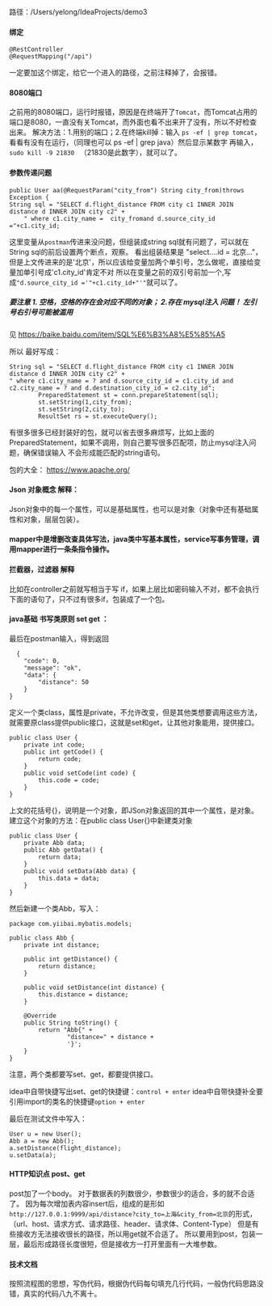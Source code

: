 路径：/Users/yelong/IdeaProjects/demo3
#### 绑定

    @RestController
    @RequestMapping("/api")

一定要加这个绑定，给它一个进入的路径，之前注释掉了，会报错。
#### 8080端口
之前用的8080端口，运行时报错，原因是在终端开了```Tomcat```，而Tomcat占用的端口是8080，一直没有关Tomcat，而外面也看不出来开了没有，所以不好检查出来。
  解决方法：1.用别的端口；2.在终端kill掉：输入 ```ps -ef | grep tomcat```，看看有没有在运行，（同理也可以 ps -ef | grep java）然后显示某数字 再输入，```sudo kill -9 21830 ``` （21830是此数字），就可以了。

#### 参数传递问题  

    public User aa(@RequestParam("city_from") String city_from)throws Exception {    
    String sql = "SELECT d.flight_distance FROM city c1 INNER JOIN distance d INNER JOIN city c2" +
        " where c1.city_name =  city_fromand d.source_city_id ="+c1.city_id;
        
这里变量从```postman```传进来没问题，但组装成string sql就有问题了，可以就在String sql的前后设置两个断点，观察。
看出组装结果是 "select....id = 北京..."，但是上文传进来的是'北京'，所以应该给变量加两个单引号，怎么做呢，直接给变量加单引号成'c1.city_id'肯定不对
所以在变量之前的双引号前加一个,写成```"d.source_city_id ='"+c1.city_id+"'"```就可以了。

##### 要注意 1. 空格，空格的存在会对应不同的对象；  2.存在 mysql注入 问题！ 左引号右引号可能被滥用 
见  https://baike.baidu.com/item/SQL%E6%B3%A8%E5%85%A5

所以 最好写成：
    
    String sql = "SELECT d.flight_distance FROM city c1 INNER JOIN distance d INNER JOIN city c2" +
    " where c1.city_name = ? and d.source_city_id = c1.city_id and  c2.city_name = ? and d.destination_city_id = c2.city_id";
            PreparedStatement st = conn.prepareStatement(sql);
            st.setString(1,city_from);
            st.setString(2,city_to);
            ResultSet rs = st.executeQuery();
有很多很多已经封装好的包，就可以省去很多麻烦写，比如上面的PreparedStatement，如果不调用，则自己要写很多匹配项，防止mysql注入问题，确保错误输入
  不会形成能匹配的string语句。
  
包的大全：  https://www.apache.org/      

####  Json 对象概念 解释：
Json对象中的每一个属性，可以是基础属性，也可以是对象（对象中还有基础属性和对象，层层包装）。  


####  mapper中是增删改查具体写法，java类中写基本属性，service写事务管理，调用mapper进行一条条指令操作。 


####  拦截器，过滤器 解释
比如在controller之前就写相当于写 if，如果上层比如密码输入不对，都不会执行下面的语句了，只不过有很多if，包装成了一个包。

#### java基础  书写类原则 set get ：
最后在postman输入，得到返回
  
      {
        "code": 0,
        "message": "ok",
        "data": {
            "distance": 50
        }
    }
定义一个类class，属性是private，不允许改变，但是其他类想要调用这些方法，就需要原class提供public接口，这就是set和get，让其他对象能用，提供接口。

    public class User {
        private int code;
        public int getCode() {
            return code;
        }
        public void setCode(int code) {
            this.code = code;
        }
    }
 
上文的花括号{}，说明是一个对象，即JSon对象返回的其中一个属性，是对象。
建立这个对象的方法：在public class User{}中新建类对象
    
    public class User {
        private Abb data;
        public Abb getData() {
            return data;
        }
        public void setData(Abb data) {
            this.data = data;
        }
    }
然后新建一个类Abb，写入：

    package com.yiibai.mybatis.models;

    public class Abb {
        private int distance;

        public int getDistance() {
            return distance;
        }

        public void setDistance(int distance) {
            this.distance = distance;
        }

        @Override
        public String toString() {
            return "Abb{" +
                    "distance=" + distance +
                    '}';
        }
    }
注意，两个类都要写set、get，都要提供接口。

idea中自带快捷写出set、get的快捷键：```control + enter```
idea中自带快捷补全要引用import的类名的快捷键```option + enter```

最后在测试文件中写入：
    
    User u = new User();
    Abb a = new Abb();
    a.setDistance(flight_distance);
    u.setData(a);

#### HTTP知识点  post、get
post加了一个body。
对于数据表的列数很少，参数很少的适合，多的就不合适了。
因为每次增加表内容insert后，组成的是形如```http://127.0.0.1:9999/api/distance?city_to=上海&city_from=北京```的形式，
（url、host、请求方式、请求路径、header、请求体、Content-Type）
但是有些接收方无法接收很长的路径，所以用get就不合适了。
所以要用到post，包装一层，最后形成路径长度很短，但是接收方一打开里面有一大堆参数。


#### 技术文档

按照流程图的思想，写伪代码，根据伪代码每句填充几行代码，一般伪代码思路没错，真实的代码八九不离十。

